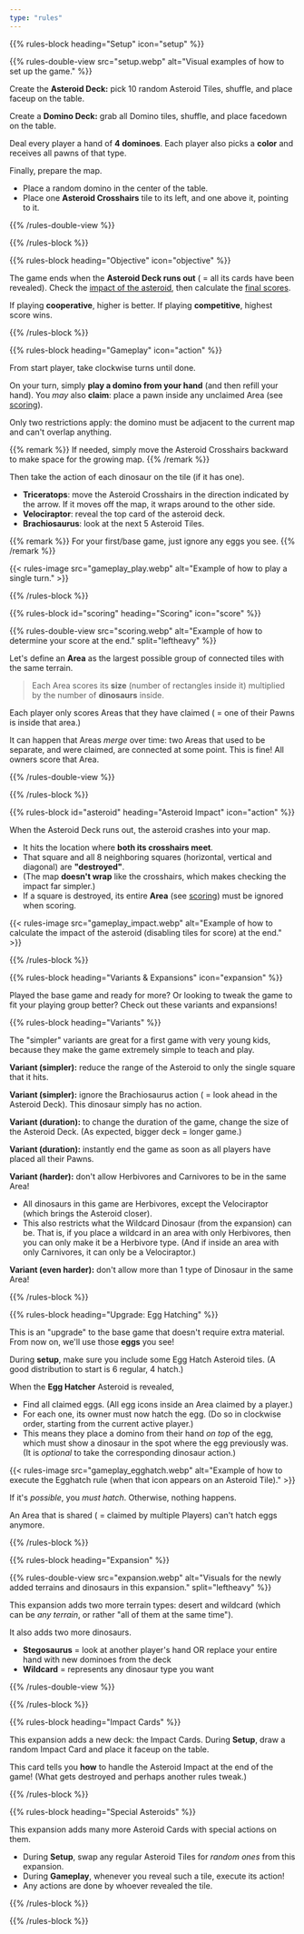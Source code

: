 ```yaml
---
type: "rules"
---
```


{{% rules-block heading="Setup" icon="setup" %}}

{{% rules-double-view src="setup.webp" alt="Visual examples of how to set up the game." %}}

Create the **Asteroid Deck:** pick 10 random Asteroid Tiles, shuffle, and place faceup on the table.

Create a **Domino Deck:** grab all Domino tiles, shuffle, and place facedown on the table.

Deal every player a hand of **4 dominoes**. Each player also picks a **color** and receives all pawns of that type.

Finally, prepare the map.
* Place a random domino in the center of the table.
* Place one **Asteroid Crosshairs** tile to its left, and one above it, pointing to it.

{{% /rules-double-view %}}

{{% /rules-block %}}

{{% rules-block heading="Objective" icon="objective" %}}

The game ends when the **Asteroid Deck runs out** ( = all its cards have been revealed). Check the [impact of the asteroid](#asteroid), then calculate the [final scores](#scoring).

If playing **cooperative**, higher is better. If playing **competitive**, highest score wins.

{{% /rules-block %}}

{{% rules-block heading="Gameplay" icon="action" %}}

From start player, take clockwise turns until done.

On your turn, simply **play a domino from your hand** (and then refill your hand). You _may_ also **claim**: place a pawn inside any unclaimed Area (see [scoring](#scoring)).

Only two restrictions apply: the domino must be adjacent to the current map and can't overlap anything.

{{% remark %}}
If needed, simply move the Asteroid Crosshairs backward to make space for the growing map.
{{% /remark %}}

Then take the action of each dinosaur on the tile (if it has one).

* **Triceratops**: move the Asteroid Crosshairs in the direction indicated by the arrow. If it moves off the map, it wraps around to the other side.
* **Velociraptor**: reveal the top card of the asteroid deck.
* **Brachiosaurus**: look at the next 5 Asteroid Tiles.

{{% remark %}}
For your first/base game, just ignore any eggs you see.
{{% /remark %}}

{{< rules-image src="gameplay_play.webp" alt="Example of how to play a single turn." >}}

{{% /rules-block %}}

{{% rules-block id="scoring" heading="Scoring" icon="score" %}}

{{% rules-double-view src="scoring.webp" alt="Example of how to determine your score at the end." split="leftheavy" %}}

Let's define an **Area** as the largest possible group of connected tiles with the same terrain.

> Each Area scores its **size** (number of rectangles inside it) multiplied by the number of **dinosaurs** inside.

Each player only scores Areas that they have claimed ( = one of their Pawns is inside that area.)

It can happen that Areas _merge_ over time: two Areas that used to be separate, and were claimed, are connected at some point. This is fine! All owners score that Area.

{{% /rules-double-view %}}

{{% /rules-block %}}

{{% rules-block id="asteroid" heading="Asteroid Impact" icon="action" %}}

When the Asteroid Deck runs out, the asteroid crashes into your map.

* It hits the location where **both its crosshairs meet**.
* That square and all 8 neighboring squares (horizontal, vertical and diagonal) are **"destroyed"**.
* (The map **doesn't wrap** like the crosshairs, which makes checking the impact far simpler.)
* If a square is destroyed, its entire **Area** (see [scoring](#scoring)) must be ignored when scoring.

{{< rules-image src="gameplay_impact.webp" alt="Example of how to calculate the impact of the asteroid (disabling tiles for score) at the end." >}}

{{% /rules-block %}}

{{% rules-block heading="Variants & Expansions" icon="expansion" %}}

Played the base game and ready for more? Or looking to tweak the game to fit your playing group better? Check out these variants and expansions!

{{% rules-block heading="Variants" %}}

The "simpler" variants are great for a first game with very young kids, because they make the game extremely simple to teach and play.

**Variant (simpler):** reduce the range of the Asteroid to only the single square that it hits.

**Variant (simpler):** ignore the Brachiosaurus action ( = look ahead in the Asteroid Deck). This dinosaur simply has no action.

**Variant (duration):** to change the duration of the game, change the size of the Asteroid Deck. (As expected, bigger deck = longer game.)

**Variant (duration):** instantly end the game as soon as all players have placed all their Pawns.

**Variant (harder):** don't allow Herbivores and Carnivores to be in the same Area! 
* All dinosaurs in this game are Herbivores, except the Velociraptor (which brings the Asteroid closer). 
* This also restricts what the Wildcard Dinosaur (from the expansion) can be. That is, if you place a wildcard in an area with only Herbivores, then you can only make it be a Herbivore type. (And if inside an area with only Carnivores, it can only be a Velociraptor.)

**Variant (even harder):** don't allow more than 1 type of Dinosaur in the same Area!

{{% /rules-block %}}

{{% rules-block heading="Upgrade: Egg Hatching" %}}

This is an "upgrade" to the base game that doesn't require extra material. From now on, we'll use those **eggs** you see!

During **setup**, make sure you include some Egg Hatch Asteroid tiles. (A good distribution to start is 6 regular, 4 hatch.)

When the **Egg Hatcher** Asteroid is revealed,

* Find all claimed eggs. (All egg icons inside an Area claimed by a player.)
* For each one, its owner must now hatch the egg. (Do so in clockwise order, starting from the current active player.)
* This means they place a domino from their hand _on top_ of the egg, which must show a dinosaur in the spot where the egg previously was. (It is _optional_ to take the corresponding dinosaur action.)

{{< rules-image src="gameplay_egghatch.webp" alt="Example of how to execute the Egghatch rule (when that icon appears on an Asteroid Tile)." >}}

If it's _possible_, you _must hatch_. Otherwise, nothing happens.

An Area that is shared ( = claimed by multiple Players) can't hatch eggs anymore.

{{% /rules-block %}}

{{% rules-block heading="Expansion" %}}

{{% rules-double-view src="expansion.webp" alt="Visuals for the newly added terrains and dinosaurs in this expansion." split="leftheavy" %}}

This expansion adds two more terrain types: desert and wildcard (which can be _any terrain_, or rather "all of them at the same time").

It also adds two more dinosaurs.
* **Stegosaurus** = look at another player's hand OR replace your entire hand with new dominoes from the deck
* **Wildcard** = represents any dinosaur type you want

{{% /rules-double-view %}}

{{% /rules-block %}}

{{% rules-block heading="Impact Cards" %}}

This expansion adds a new deck: the Impact Cards. During **Setup**, draw a random Impact Card and place it faceup on the table. 

This card tells you **how** to handle the Asteroid Impact at the end of the game! (What gets destroyed and perhaps another rules tweak.)

{{% /rules-block %}}

{{% rules-block heading="Special Asteroids" %}}

This expansion adds many more Asteroid Cards with special actions on them.

* During **Setup**, swap any regular Asteroid Tiles for _random ones_ from this expansion.
* During **Gameplay**, whenever you reveal such a tile, execute its action!
* Any actions are done by whoever revealed the tile.

{{% /rules-block %}}

{{% /rules-block %}}

